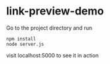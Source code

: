 # link-preview-demo


Go to the project directory and run

```
npm install
node server.js
```

visit localhost:5000 to see it in action

